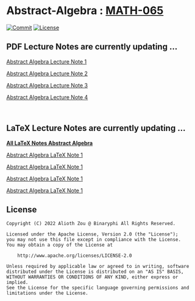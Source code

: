 # Abstract-Algebra : [MATH-065](https://binaryphi.site/~AliothZou/MATH-065/)

[![Commit](https://img.shields.io/github/commit-activity/m/DSAERF-CALMIT/Abstract-Algebra?label=Commits)](https://github.com/DSAERF-CALMIT/Abstract-Algebra/commits/main)
[![License](https://img.shields.io/badge/License-Apache2-orange.svg)]()


## PDF Lecture Notes are currently updating ...

<a href="https://binaryphi.site/~AliothZou/MATH-065/assignment/~1.pdf">Abstract Algebra Lecture Note 1</a>

<a href="https://binaryphi.site/~AliothZou/MATH-065/assignment/~2.pdf">Abstract Algebra Lecture Note 2</a>

<a href="https://binaryphi.site/~AliothZou/MATH-065/assignment/~3.pdf">Abstract Algebra Lecture Note 3</a>

<a href="https://binaryphi.site/~AliothZou/MATH-065/assignment/~4.pdf">Abstract Algebra Lecture Note 4</a>


<br>


## LaTeX Lecture Notes are currently updating ...

[**All LaTeX Notes Abstract Algebra**](https://github.com/DSAERF-CALMIT/Abstract-Algebra/tree/main/Assignment)

[Abstract Algebra LaTeX Note 1](https://raw.githubusercontent.com/DSAERF-CALMIT/Abstract-Algebra/main/Assignment/~1.tex)

[Abstract Algebra LaTeX Note 1](https://raw.githubusercontent.com/DSAERF-CALMIT/Abstract-Algebra/main/Assignment/~2.tex)

[Abstract Algebra LaTeX Note 1](https://raw.githubusercontent.com/DSAERF-CALMIT/Abstract-Algebra/main/Assignment/~3.tex)

[Abstract Algebra LaTeX Note 1](https://raw.githubusercontent.com/DSAERF-CALMIT/Abstract-Algebra/main/Assignment/~4.tex)

## License
```
Copyright (C) 2022 Alioth Zou @ Binaryphi All Rights Reserved.

Licensed under the Apache License, Version 2.0 (the "License");
you may not use this file except in compliance with the License.
You may obtain a copy of the License at

    http://www.apache.org/licenses/LICENSE-2.0

Unless required by applicable law or agreed to in writing, software
distributed under the License is distributed on an "AS IS" BASIS,
WITHOUT WARRANTIES OR CONDITIONS OF ANY KIND, either express or implied.
See the License for the specific language governing permissions and
limitations under the License.
```
